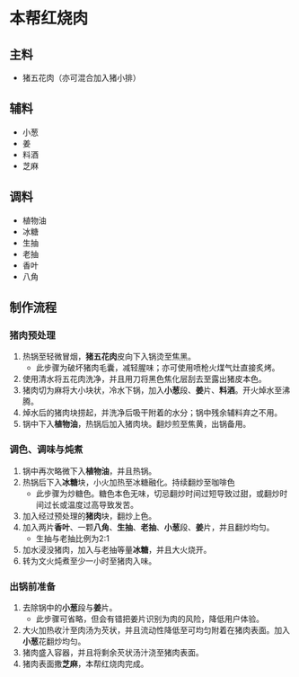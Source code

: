 # 本帮红烧肉

## 主料
* 猪五花肉（亦可混合加入猪小排）

## 辅料
* 小葱
* 姜
* 料酒
* 芝麻

## 调料
* 植物油
* 冰糖
* 生抽
* 老抽
* 香叶
* 八角

## 制作流程

### 猪肉预处理
1. 热锅至轻微冒烟，**猪五花肉**皮向下入锅烫至焦黑。
    * 此步骤为破坏猪肉毛囊，减轻腥味；亦可使用喷枪火煤气灶直接炙烤。
2. 使用清水将五花肉洗净，并且用刀将黑色焦化层刮去至露出猪皮本色。
3. 猪肉切为麻将大小块状，冷水下锅，加入**小葱**段、**姜**片、**料酒**。开火焯水至沸腾。
4. 焯水后的猪肉块捞起，并洗净后吸干附着的水分；锅中残余辅料弃之不用。
5. 锅中下入**植物油**，热锅后加入猪肉块。翻炒煎至焦黄，出锅备用。

### 调色、调味与炖煮
1. 锅中再次略微下入**植物油**，并且热锅。
2. 热锅后下入**冰糖**块，小火加热至冰糖融化。持续翻炒至咖啡色
    * 此步骤为炒糖色。糖色本色无味，切忌翻炒时间过短导致过甜，或翻炒时间过长或温度过高导致发苦。
3. 加入经过预处理的**猪肉**块，翻炒上色。
4. 加入两片**香叶**、一颗**八角**、**生抽**、**老抽**、**小葱**段、**姜**片，并且翻炒均匀。
    * 生抽与老抽比例为2:1
5. 加水浸没猪肉，加入与老抽等量**冰糖**，并且大火烧开。
6. 转为文火炖煮至少一小时至猪肉入味。

### 出锅前准备
1. 去除锅中的**小葱**段与**姜**片。
    * 此步骤可省略，但会有错把姜片识别为肉的风险，降低用户体验。
2. 大火加热收汁至肉汤为芡状，并且流动性降低至可均匀附着在猪肉表面。加入**小葱**花翻炒均匀。
3. 猪肉盛入容器，并且将剩余芡状汤汁浇至猪肉表面。
4. 猪肉表面撒**芝麻**，本帮红烧肉完成。
